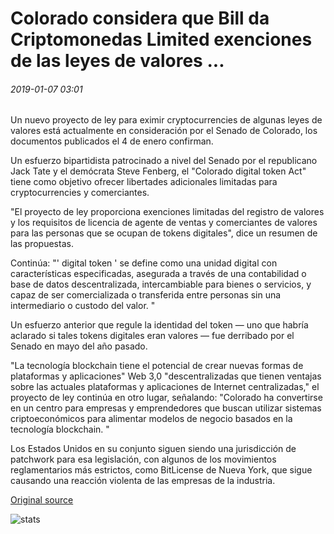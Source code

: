 # Colorado considera que Bill da Criptomonedas Limited exenciones de las leyes de valores ...

###### 2019-01-07 03:01

Un nuevo proyecto de ley para eximir cryptocurrencies de algunas leyes de valores está actualmente en consideración por el Senado de Colorado, los documentos publicados el 4 de enero confirman.

Un esfuerzo bipartidista patrocinado a nivel del Senado por el republicano Jack Tate y el demócrata Steve Fenberg, el "Colorado digital token Act" tiene como objetivo ofrecer libertades adicionales limitadas para cryptocurrencies y comerciantes.

"El proyecto de ley proporciona exenciones limitadas del registro de valores y los requisitos de licencia de agente de ventas y comerciantes de valores para las personas que se ocupan de tokens digitales", dice un resumen de las propuestas.

Continúa: "' digital token ' se define como una unidad digital con características especificadas, asegurada a través de una contabilidad o base de datos descentralizada, intercambiable para bienes o servicios, y capaz de ser comercializada o transferida entre personas sin una intermediario o custodo del valor. "

Un esfuerzo anterior que regule la identidad del token — uno que habría aclarado si tales tokens digitales eran valores — fue derribado por el Senado en mayo del año pasado.

"La tecnología blockchain tiene el potencial de crear nuevas formas de plataformas y aplicaciones" Web 3,0 "descentralizadas que tienen ventajas sobre las actuales plataformas y aplicaciones de Internet centralizadas," el proyecto de ley continúa en otro lugar, señalando: "Colorado ha convertirse en un centro para empresas y emprendedores que buscan utilizar sistemas criptoeconómicos para alimentar modelos de negocio basados en la tecnología blockchain. "

Los Estados Unidos en su conjunto siguen siendo una jurisdicción de patchwork para esa legislación, con algunos de los movimientos reglamentarios más estrictos, como BitLicense de Nueva York, que sigue causando una reacción violenta de las empresas de la industria.

[Original source](https://cointelegraph.com/news/colorado-considers-bill-giving-cryptocurrencies-limited-exemptions-from-securities-laws)

![stats](https://c.statcounter.com/11760860/0/a89fa40b/1/ "stats")